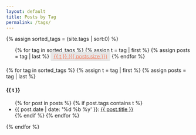 ```yaml
---
layout: default
title: Posts by Tag
permalink: /tags/
---
```

<style>
	ul.tag-box li {
  display: inline-block;
  list-style: none;
  list-style-image: none;
  margin-bottom: 7px;
}
ul.tag-box li a {
  background: #e6e6e6;
  padding: 4px 8px;
  border-radius: 3px;
  color: #f76b48;
}
ul.tag-box li span.size {
  font-weight: 300;
}
</style>

{% assign sorted_tags = (site.tags | sort:0) %}
<ul class="tag-box">
	{% for tag in sorted_tags %}
		{% assign t = tag | first %}
		{% assign posts = tag | last %}
		<li><a href="#{{ t | downcase }}">{{ t }} <span class="size">({{ posts.size }})</span></a></li>
	{% endfor %}
</ul>

{% for tag in sorted_tags %}
  {% assign t = tag | first %}
  {% assign posts = tag | last %}

<h4 id="{{ t | downcase }}">{{ t }}</h4>
<ul>
{% for post in posts %}
  {% if post.tags contains t %}
    <li>
       <span class="date">{{ post.date | date: '%d %b %y' }}</span>:  <a href="{{ post.url }}">{{ post.title }}</a>
    </li>
  {% endif %}
{% endfor %}
</ul>
{% endfor %}

<!-- Listing posts by tag template from http://github.com/cagrimmett/jekyll-tools -->
